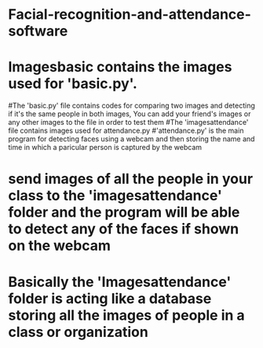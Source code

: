 # Facial-recognition-and-attendance-software
# Imagesbasic contains the images used for 'basic.py'.
#The 'basic.py' file contains codes for comparing two images and detecting if it's the same people in both images, You can add your friend's images or any other images to the file in order to test them
#The 'imagesattendance' file contains images used for attendance.py
#'attendance.py' is the main program for detecting faces using a webcam and then storing the name and time in which a paricular person is captured by the webcam
# send images of all the people in your class to the 'imagesattendance' folder and the program will be able to detect any of the faces if shown on the webcam
# Basically the 'Imagesattendance' folder is acting like a database storing all the images of people in a class or organization
